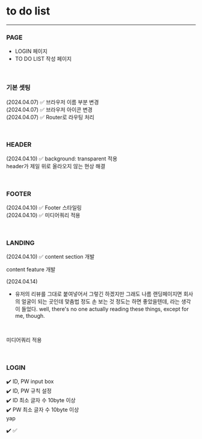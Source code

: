 # to do list
---

### PAGE

- LOGIN 페이지
- TO DO LIST 작성 페이지

<br>

### 기본 셋팅

(2024.04.07) ✅ 브라우저 이름 부분 변경
<br>
(2024.04.07) ✅ 브라우저 아이콘 변경
<br>
(2024.04.07) ✅ Router로 라우팅 처리

<br>

### HEADER

(2024.04.10) ✅ background: transparent 적용
<br>
header가 제일 위로 올라오지 않는 현상 해결

<br>

### FOOTER

(2024.04.10) ✅ Footer 스타일링
<br>
(2024.04.10) ✅ 미디어쿼리 적용

<br>

### LANDING

(2024.04.10) ✅ content section 개발

content feature 개발

(2024.04.14)

- 유저의 리뷰를 그대로 붙여넣어서 그렇긴 하겠지만 그래도 나름 랜딩페이지면 회사의 얼굴이 되는 곳인데 맞춤법 정도 손 보는 것 정도는 하면 좋았을텐데, 라는 생각이 들었다. well, there's no one actually reading these things, except for me, though.


<br>

미디어쿼리 적용

<br>

### LOGIN

✔️ ID, PW input box
<br>
✔️ ID, PW 규칙 설정
<br>
✔️ ID 최소 글자 수 10byte 이상
<br>
✔️ PW 최소 글자 수 10byte 이상
<br>
yap




✔️
✅